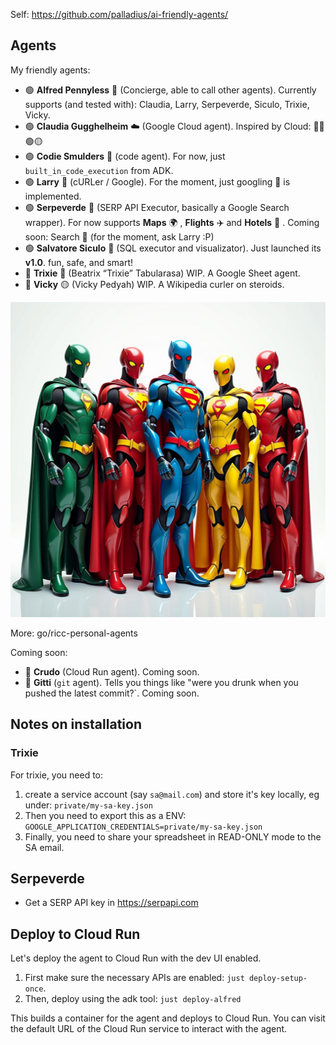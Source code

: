 Self: https://github.com/palladius/ai-friendly-agents/

## Agents

My friendly agents:

* 🟢 **Alfred Pennyless** 🦇 (Concierge, able to call other agents). Currently supports (and tested with): Claudia, Larry, Serpeverde, Siculo, Trixie, Vicky.
* 🟢 **Claudia Gugghelheim** ☁️ (Google Cloud agent). Inspired by Cloud: 🔴🔵🟢🟡
* 🟢 **Codie Smulders** 🐍 (code agent). For now, just `built_in_code_execution` from ADK.
* 🟢 **Larry** 🧢  (cURLer / Google). For the moment, just googling 🔎 is implemented.
* 🟢 **Serpeverde** 🧙 (SERP API Executor, basically a Google Search wrapper). For now supports **Maps** 🌍 , **Flights** ✈️ and **Hotels** 🏨 .
  Coming soon: Search 🔎 (for the moment, ask Larry :P)
* 🟢 **Salvatore Siculo** 🧢  (SQL executor and visualizator). Just launched its **v1.0**. fun, safe, and smart!
* 🔶 **Trixie** 📗 (Beatrix “Trixie” Tabularasa) WIP. A Google Sheet agent.
* 🔶 **Vicky** 🟡 (Vicky Pedyah) WIP. A Wikipedia curler on steroids.


![A group of robotic super friends who are LLM agents. They're dressed as super heroes. Very colorful, and they integrate with each other. they rensemble DC Leage of Super Friends](super-friends.png)

More: go/ricc-personal-agents

Coming soon:

* 🔴 **Crudo** (Cloud Run agent). Coming soon.
* 🔴 **Gitti** (`git` agent). Tells you things like "were you drunk when you pushed the latest commit?`. Coming soon.

## Notes on installation

### Trixie

For trixie, you need to:

1. create a service account (say `sa@mail.com`) and store it's key locally, eg under: `private/my-sa-key.json`
2. Then you need to export this as a ENV: `GOOGLE_APPLICATION_CREDENTIALS=private/my-sa-key.json`
3. Finally, you need to share your spreadsheet in READ-ONLY mode to the SA email.

## Serpeverde

* Get a SERP API key in https://serpapi.com

## Deploy to Cloud Run

Let's deploy the agent to Cloud Run with the dev UI enabled.

1. First make sure the necessary APIs are enabled: `just deploy-setup-once`.
2. Then, deploy using the adk tool: `just deploy-alfred`

This builds a container for the agent and deploys to Cloud Run.
You can visit the default URL of the Cloud Run service to interact with the agent.
